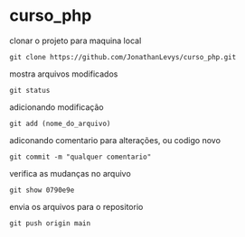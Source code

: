 # curso_php

clonar o projeto para maquina local
```
git clone https://github.com/JonathanLevys/curso_php.git
```

mostra arquivos modificados
```
git status
```

adicionando modificação
```
git add (nome_do_arquivo)
```

adiconando comentario para alterações, ou codigo novo
```
git commit -m "qualquer comentario"
```

verifica as mudanças no arquivo
```
git show 0790e9e
```

envia os arquivos para o repositorio
```
git push origin main
```